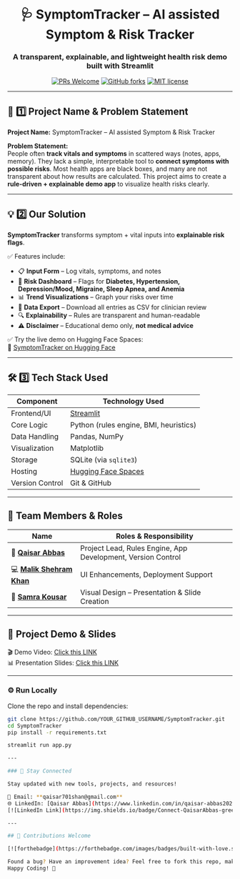 <div align="center">
<h1>🩺 SymptomTracker – AI assisted Symptom & Risk Tracker</h1>
<h3>A transparent, explainable, and lightweight health risk demo built with Streamlit</h3>

[![PRs Welcome](https://img.shields.io/badge/PRs-welcome-brightgreen.svg?style=flat-square)](http://makeapullrequest.com)
[![GitHub forks](https://img.shields.io/github/forks/QaisarAbbas2024/SymptomTracker.svg?style=social&label=Fork&maxAge=2592000)](https://github.com/QaisarAbbas2024/SymptomTracker)
[![MIT license](https://img.shields.io/badge/License-MIT-blue.svg)](https://opensource.org/licenses/MIT)
</div>

---

## 🧠 1️⃣ Project Name & Problem Statement

**Project Name:** SymptomTracker – AI assisted Symptom & Risk Tracker  

**Problem Statement:**  
People often **track vitals and symptoms** in scattered ways (notes, apps, memory). They lack a simple, interpretable tool to **connect symptoms with possible risks**. Most health apps are black boxes, and many are not transparent about how results are calculated. This project aims to create a **rule-driven + explainable demo app** to visualize health risks clearly.  

---

## 💡 2️⃣ Our Solution

**SymptomTracker** transforms symptom + vital inputs into **explainable risk flags**.  

✅ Features include:  
- 📋 **Input Form** – Log vitals, symptoms, and notes  
- 🧮 **Risk Dashboard** – Flags for **Diabetes, Hypertension, Depression/Mood, Migraine, Sleep Apnea, and Anemia**  
- 📊 **Trend Visualizations** – Graph your risks over time  
- 💾 **Data Export** – Download all entries as CSV for clinician review  
- 🔍 **Explainability** – Rules are transparent and human-readable  
- ⚠️ **Disclaimer** – Educational demo only, **not medical advice**  

✅ Try the live demo on Hugging Face Spaces:  
🔗 [SymptomTracker on Hugging Face](https://huggingface.co/spaces/qaisar701shan/SymptomTrackerAI)  

---

## 🛠️ 3️⃣ Tech Stack Used

| Component            | Technology Used                 |
|----------------------|----------------------------------|
| Frontend/UI          | [Streamlit](https://streamlit.io) |
| Core Logic           | Python (rules engine, BMI, heuristics) |
| Data Handling        | Pandas, NumPy |
| Visualization        | Matplotlib |
| Storage              | SQLite (via `sqlite3`) |
| Hosting              | [Hugging Face Spaces](https://huggingface.co/spaces) |
| Version Control      | Git & GitHub |

---

## 👥 Team Members & Roles

| Name           | Roles & Responsibility                           |
|----------------|--------------------------------------------------|
| 🎤 **[Qaisar Abbas](https://www.linkedin.com/in/qaisar-abbas2024)** | Project Lead, Rules Engine, App Development, Version Control |
| 💻 **[Malik Shehram Khan](https://www.linkedin.com/in/malik-shehram-khan-2218652a5/)** | UI Enhancements, Deployment Support |
| 🎥 **[Samra Kousar](https://www.linkedin.com/in/samra-kousar-70184126a/)** | Visual Design – Presentation & Slide Creation |

---

## 🎥 Project Demo & Slides

🎬 Demo Video: [Click this LINK](https://your-demo-link.com)  
📊 Presentation Slides: [Click this LINK](https://your-slides-link.com)  

---

### ⚙️ Run Locally

Clone the repo and install dependencies:

```bash
git clone https://github.com/YOUR_GITHUB_USERNAME/SymptomTracker.git
cd SymptomTracker
pip install -r requirements.txt

streamlit run app.py

---

### 📩 Stay Connected

Stay updated with new tools, projects, and resources!

📧 Email: **qaisar701shan@gmail.com**  
🌐 LinkedIn: [Qaisar Abbas](https://www.linkedin.com/in/qaisar-abbas2024/)  
[![LinkedIn Link](https://img.shields.io/badge/Connect-QaisarAbbas-green.svg?logo=linkedin&style=social&label=Connect)](https://www.linkedin.com/in/qaisar-abbas2024)

---

## 🤝 Contributions Welcome

[![forthebadge](https://forthebadge.com/images/badges/built-with-love.svg)](#)

Found a bug? Have an improvement idea? Feel free to fork this repo, make your changes, and submit a pull request.
Happy Coding! 🚀

```
